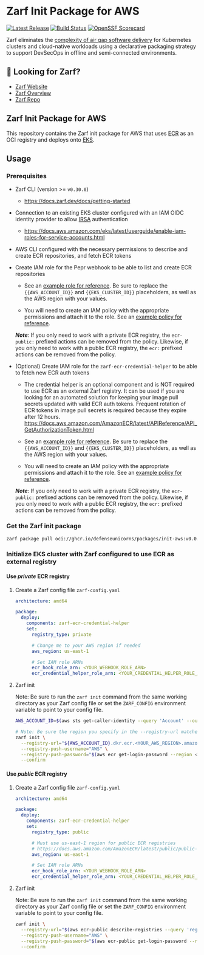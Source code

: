 # Zarf Init Package for AWS

[![Latest Release](https://img.shields.io/github/v/release/defenseunicorns/zarf-init-aws)](https://github.com/defenseunicorns/zarf-init-aws/releases)
[![Build Status](https://img.shields.io/github/actions/workflow/status/defenseunicorns/zarf-init-aws/release.yml)](https://github.com/defenseunicorns/zarf-init-aws/actions/workflows/release.yml)
[![OpenSSF Scorecard](https://api.securityscorecards.dev/projects/github.com/defenseunicorns/zarf-init-aws/badge)](https://api.securityscorecards.dev/projects/github.com/defenseunicorns/zarf-init-aws)

Zarf eliminates the [complexity of air gap software delivery](https://www.itopstimes.com/contain/air-gap-kubernetes-considerations-for-running-cloud-native-applications-without-the-cloud/) for Kubernetes clusters and cloud-native workloads using a declarative packaging strategy to support DevSecOps in offline and semi-connected environments.

## 👀 Looking for Zarf?

- [Zarf Website](https://zarf.dev)
- [Zarf Overview](https://docs.zarf.dev/docs/zarf-overview)
- [Zarf Repo](https://github.com/defenseunicorns/Zarf)

## Zarf Init Package for AWS

This repository contains the Zarf init package for AWS that uses [ECR](https://aws.amazon.com/ecr/) as an OCI registry and deploys onto [EKS](https://aws.amazon.com/eks/).

## Usage

### Prerequisites

- Zarf CLI (version >= `v0.30.0`)
  - <https://docs.zarf.dev/docs/getting-started>

- Connection to an existing EKS cluster configured with an IAM OIDC identity provider to allow [IRSA](https://docs.aws.amazon.com/eks/latest/userguide/iam-roles-for-service-accounts.html) authentication
  - <https://docs.aws.amazon.com/eks/latest/userguide/enable-iam-roles-for-service-accounts.html>

- AWS CLI configured with the necessary permissions to describe and create ECR repositories, and fetch ECR tokens

- Create IAM role for the Pepr webhook to be able to list and create ECR repositories
  - See an [example role for reference](iam/json/ecr-webhook-role.json). Be sure to replace the `{{AWS_ACCOUNT_ID}}` and `{{EKS_CLUSTER_ID}}` placeholders, as well as the AWS region with your values.

  - You will need to create an IAM policy with the appropriate permissions and attach it to the role. See an [example policy for reference](iam/json/ecr-webhook-policy.json).

  ***Note***: If you only need to work with a private ECR registry, the `ecr-public:` prefixed actions can be removed from the policy. Likewise, if you only need to work with a public ECR registry, the `ecr:` prefixed actions can be removed from the policy.

- (Optional) Create IAM role for the `zarf-ecr-credential-helper` to be able to fetch new ECR auth tokens
  - The credential helper is an optional component and is NOT required to use ECR as an external Zarf registry. It can be used if you are looking for an automated solution for keeping your image pull secrets updated with valid ECR auth tokens. Frequent rotation of ECR tokens in image pull secrets is required because they expire after 12 hours. <https://docs.aws.amazon.com/AmazonECR/latest/APIReference/API_GetAuthorizationToken.html>

  - See an [example role for reference](iam/json/ecr-credential-helper-role.json). Be sure to replace the `{{AWS_ACCOUNT_ID}}` and `{{EKS_CLUSTER_ID}}` placeholders, as well as the AWS region with your values.
  
  - You will need to create an IAM policy with the appropriate permissions and attach it to the role. See an [example policy for reference](iam/json/ecr-credential-helper-policy.json).
  
  ***Note***: If you only need to work with a private ECR registry, the `ecr-public:` prefixed actions can be removed from the policy. Likewise, if you only need to work with a public ECR registry, the `ecr:` prefixed actions can be removed from the policy.

### Get the Zarf init package

```bash
zarf package pull oci://ghcr.io/defenseunicorns/packages/init-aws:v0.0.1-amd64
```

### Initialize EKS cluster with Zarf configured to use ECR as external registry

#### Use ***private*** ECR registry

1. Create a Zarf config file `zarf-config.yaml`

    ```yaml
    architecture: amd64

    package:
      deploy:
        components: zarf-ecr-credential-helper
        set:
          registry_type: private

          # Change me to your AWS region if needed
          aws_region: us-east-1

          # Set IAM role ARNs
          ecr_hook_role_arn: <YOUR_WEBHOOK_ROLE_ARN>
          ecr_credential_helper_role_arn: <YOUR_CREDENTIAL_HELPER_ROLE_ARN>

    ```

1. Zarf init

    Note: Be sure to run the `zarf init` command from the same working directory as your Zarf config file or set the `ZARF_CONFIG` environment variable to point to your config file.

    ```bash
    AWS_ACCOUNT_ID=$(aws sts get-caller-identity --query 'Account' --output text)

    # Note: Be sure the region you specify in the --registry-url matches the one specified in your Zarf config file
    zarf init \
      --registry-url="${AWS_ACCOUNT_ID}.dkr.ecr.<YOUR_AWS_REGION>.amazonaws.com" \
      --registry-push-username="AWS" \
      --registry-push-password="$(aws ecr get-login-password --region <YOUR_AWS_REGION>)" \
      --confirm
    ```

#### Use ***public*** ECR registry

1. Create a Zarf config file `zarf-config.yaml`

    ```yaml
    architecture: amd64

    package:
      deploy:
        components: zarf-ecr-credential-helper
        set:
          registry_type: public

          # Must use us-east-1 region for public ECR registries
          # https://docs.aws.amazon.com/AmazonECR/latest/public/public-registries.html#public-registry-auth
          aws_region: us-east-1

          # Set IAM role ARNs
          ecr_hook_role_arn: <YOUR_WEBHOOK_ROLE_ARN>
          ecr_credential_helper_role_arn: <YOUR_CREDENTIAL_HELPER_ROLE_ARN>

    ```

1. Zarf init

    Note: Be sure to run the `zarf init` command from the same working directory as your Zarf config file or set the `ZARF_CONFIG` environment variable to point to your config file.

    ```bash
    zarf init \
      --registry-url="$(aws ecr-public describe-registries --query 'registries[0].registryUri' --output text --region us-east-1)" \
      --registry-push-username="AWS" \
      --registry-push-password="$(aws ecr-public get-login-password --region us-east-1)" \
      --confirm
    ```
